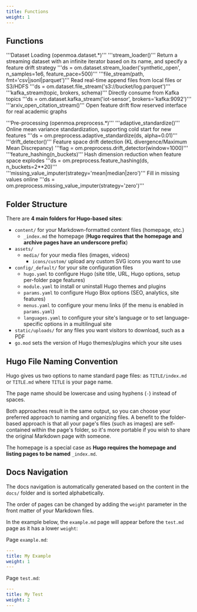 ```yaml
---
title: Functions
weight: 1
---
```


## Functions
'''Dataset Loading (openmoa.dataset.*)'''
'''stream_loader()'''	Return a streaming dataset with an infinite iterator based on its name, and specify a feature drift strategy	'''ds = om.dataset.stream_loader('synthetic_open', n_samples=1e6, feature_pace=500)'''
'''file_stream(path, fmt='csv|jsonl|parquet')'''	Read real-time append files from local files or S3/HDFS	'''ds = om.dataset.file_stream('s3://bucket/log.parquet')'''
'''kafka_stream(topic, brokers, schema)'''	Directly consume from Kafka topics	'''ds = om.dataset.kafka_stream('iot-sensor', brokers='kafka:9092')'''
'''arxiv_open_citation_stream()'''	Open feature drift flow reserved interface for real academic graphs

'''Pre-processing (openmoa.preprocess.*)'''
'''adaptive_standardize()'''	Online mean variance standardization, supporting cold start for new features	'''ds = om.preprocess.adaptive_standardize(ds, alpha=0.01)'''
'''drift_detector()''' Feature space drift detection (KL divergence/Maximum Mean Discrepancy)	'''flag = om.preprocess.drift_detector(window=1000)'''
'''feature_hashing(n_buckets)'''	Hash dimension reduction when feature space explodes	'''ds = om.preprocess.feature_hashing(ds, n_buckets=2**20)'''
'''missing_value_imputer(strategy='mean|median|zero')'''	Fill in missing values online	'''ds = om.preprocess.missing_value_imputer(strategy='zero')'''


## Folder Structure

There are **4 main folders for Hugo-based sites**:

- `content/` for your Markdown-formatted content files (homepage, etc.)
  - `_index.md` the homepage (**Hugo requires that the homepage and archive pages have an underscore prefix**)
- `assets/`
  - `media/` for your media files (images, videos)
    - `icons/custom/` upload any custom SVG icons you want to use
- `config/_default/` for your site configuration files
  - `hugo.yaml` to configure Hugo (site title, URL, Hugo options, setup per-folder page features)
  - `module.yaml` to install or uninstall Hugo themes and plugins
  - `params.yaml` to configure Hugo Blox options (SEO, analytics, site features)
  - `menus.yaml` to configure your menu links (if the menu is enabled in `params.yaml`)
  - `languages.yaml` to configure your site's language or to set language-specific options in a multilingual site
- `static/uploads/` for any files you want visitors to download, such as a PDF
- `go.mod` sets the version of Hugo themes/plugins which your site uses


## Hugo File Naming Convention

Hugo gives us two options to name standard page files: as `TITLE/index.md` or `TITLE.md` where `TITLE` is your page name.

The page name should be lowercase and using hyphens (`-`) instead of spaces.

Both approaches result in the same output, so you can choose your preferred approach to naming and organizing files. A benefit to the folder-based approach is that all your page's files (such as images) are self-contained within the page's folder, so it's more portable if you wish to share the original Markdown page with someone.

The homepage is a special case as **Hugo requires the homepage and listing pages to be named** `_index.md`.

## Docs Navigation

The docs navigation is automatically generated based on the content in the `docs/` folder and is sorted alphabetically.

The order of pages can be changed by adding the `weight` parameter in the front matter of your Markdown files.

In the example below, the `example.md` page will appear before the `test.md` page as it has a lower `weight`:

Page `example.md`:

```yaml
---
title: My Example
weight: 1
---
```

Page `test.md`:

```yaml
---
title: My Test
weight: 2
---
```
